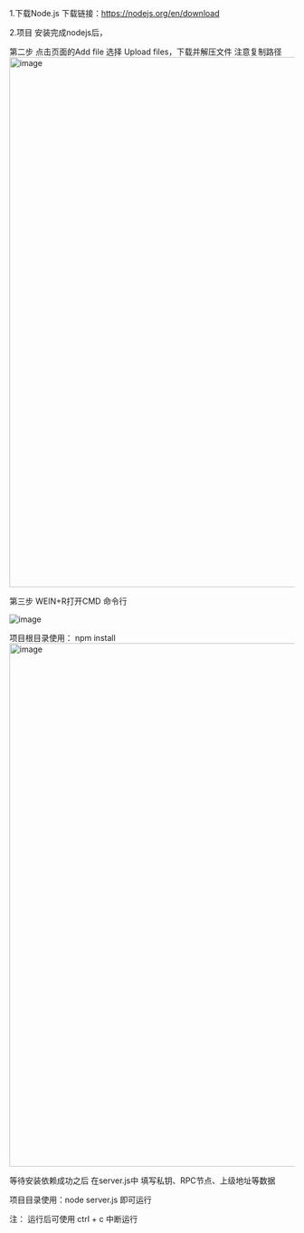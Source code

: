 1.下载Node.js 
下载链接：https://nodejs.org/en/download

2.项目
安装完成nodejs后，

第二步
点击页面的Add file 选择 Upload files，下载并解压文件 注意复制路径
<img width="937" alt="image" src="https://github.com/czpow/czpow_mint_script/assets/157109154/58d8708a-0e6e-4d47-8dd0-1c2863ebb96b">

第三步
WEIN+R打开CMD 命令行

![image](https://github.com/czpow/czpow_mint_script/assets/157109154/47c48487-d575-4e47-a010-64cc5463370b)


项目根目录使用：
npm install 
<img width="925" alt="image" src="https://github.com/czpow/czpow_mint_script/assets/157109154/b9bc735f-4d1f-402d-a933-18a93fd11d11">

等待安装依赖成功之后
在server.js中 填写私钥、RPC节点、上级地址等数据

项目目录使用：node server.js 即可运行

注：
运行后可使用 ctrl + c 中断运行
